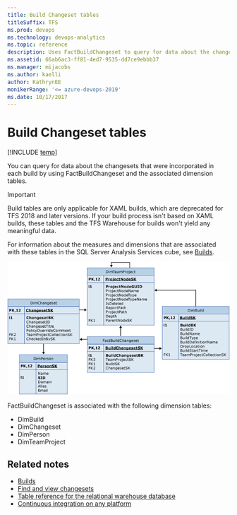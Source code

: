```yaml
---
title: Build Changeset tables 
titleSuffix: TFS 
ms.prod: devops
ms.technology: devops-analytics
ms.topic: reference
description: Uses FactBuildChangeset to query for data about the changesets.
ms.assetid: 66ab6ac3-ff81-4ed7-9535-dd7ce9ebbb37
ms.manager: mijacobs
ms.author: kaelli
author: KathrynEE
monikerRange: '<= azure-devops-2019'
ms.date: 10/17/2017
---
```


# Build Changeset tables

[!INCLUDE [temp](../includes/tfs-report-platform-version.md)]

You can query for data about the changesets that were incorporated in each build by using FactBuildChangeset and the associated dimension tables.  
  
> [!IMPORTANT]  
> Build tables are only applicable for XAML builds, which are deprecated for TFS 2018 and later versions. If your build process isn't based on XAML builds, these tables and the TFS Warehouse for builds won't yield any meaningful data.  

For information about the measures and dimensions that are associated with these tables in the SQL Server Analysis Services cube, see [Builds](perspective-build-analyze-report-build-details-coverage.md).  
  
 ![Tables for Changesets in a Build](media/teamproj_factbuildchangeset.png "TeamProj_FactBuildChangeset")  
  
 FactBuildChangeset is associated with the following dimension tables:  
  
-   DimBuild   
-   DimChangeset    
-   DimPerson   
-   DimTeamProject  
  
## Related notes
- [Builds](perspective-build-analyze-report-build-details-coverage.md)   
- [Find and view changesets](../../repos/tfvc/find-view-changesets.md)   
- [Table reference for the relational warehouse database](table-reference-relational-warehouse-database.md) 
- [Continuous integration on any platform](../../pipelines/overview.md) 

